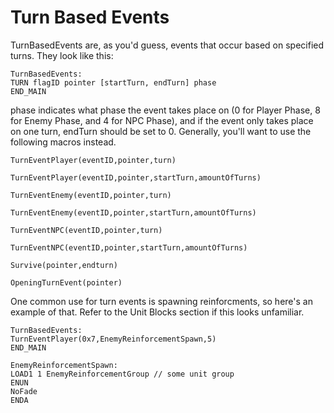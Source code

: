# Turn Based Events

TurnBasedEvents are, as you'd guess, events that occur based on specified turns.
They look like this:

```text
TurnBasedEvents:
TURN flagID pointer [startTurn, endTurn] phase
END_MAIN
```

phase indicates what phase the event takes place on (0 for Player Phase, 8 for Enemy Phase,
and 4 for NPC Phase), and if the event only takes place on one turn, endTurn should be set
to 0. Generally, you'll want to use the following macros instead.

```text
TurnEventPlayer(eventID,pointer,turn) 

TurnEventPlayer(eventID,pointer,startTurn,amountOfTurns) 

TurnEventEnemy(eventID,pointer,turn) 

TurnEventEnemy(eventID,pointer,startTurn,amountOfTurns) 

TurnEventNPC(eventID,pointer,turn) 

TurnEventNPC(eventID,pointer,startTurn,amountOfTurns)

Survive(pointer,endturn)

OpeningTurnEvent(pointer)
```

One common use for turn events is spawning reinforcments, so here's an example of that.
Refer to the Unit Blocks section if this looks unfamiliar.

```text
TurnBasedEvents:
TurnEventPlayer(0x7,EnemyReinforcementSpawn,5)
END_MAIN

EnemyReinforcementSpawn:
LOAD1 1 EnemyReinforcementGroup // some unit group
ENUN
NoFade
ENDA
```